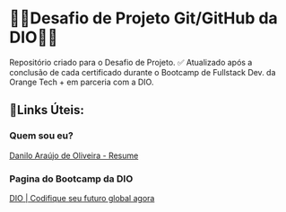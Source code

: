 # 👨‍💻Desafio de Projeto Git/GitHub da DIO👨‍💻
Repositório criado para o Desafio de Projeto. ✅
Atualizado após a conclusão de cada certificado durante o Bootcamp de Fullstack Dev. da Orange Tech + em parceria com a DIO.

## :link:Links Úteis:

### Quem sou eu?

[Danilo Araújo de Oliveira - Resume](https://oliverdn95.github.io/resume/)



### Pagina do Bootcamp da DIO

[DIO | Codifique seu futuro global agora](https://web.dio.me/track/orange-tech/)



